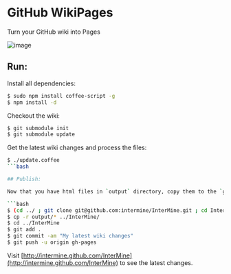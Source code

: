 # GitHub WikiPages

Turn your GitHub wiki into Pages

![image](https://raw.github.com/radekstepan/mistok/master/example.png)

## Run:

Install all dependencies:

```bash
$ sudo npm install coffee-script -g
$ npm install -d
```

Checkout the wiki:

```bash
$ git submodule init
$ git submodule update
```

Get the latest wiki changes and process the files:

```bash
$ ./update.coffee
```bash

## Publish:

Now that you have html files in `output` directory, copy them to the `gh_pages` branch of the InterMine project, commit, push.

```bash
$ (cd ../ ; git clone git@github.com:intermine/InterMine.git ; cd InterMine/ ; checkout gh-pages)
$ cp -r output/* ../InterMine/
$ cd ../InterMine
$ git add .
$ git commit -am "My latest wiki changes"
$ git push -u origin gh-pages
```

Visit [http://intermine.github.com/InterMine](http://intermine.github.com/InterMine) to see the latest changes.